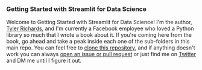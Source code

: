 ### Getting Started with Streamlit for Data Science
Welcome to Getting Started with Streamlit for Data Science! I'm the author, [Tyler Richards](www.tylerjrichards.com), and I'm currently a Facebook employee who loved a Python library so much that I wrote a book about it. If you're coming here from the book, go ahead and take a peak inside each one of the sub-folders in this main repo. You can feel free to [clone this repository](https://docs.github.com/en/github/creating-cloning-and-archiving-repositories/cloning-a-repository-from-github/cloning-a-repository), and if anything doesn't work you can always [open an issue or pull request](https://docs.github.com/en/desktop/contributing-and-collaborating-using-github-desktop/working-with-your-remote-repository-on-github-or-github-enterprise/creating-an-issue-or-pull-request) or just find me on [Twitter](www.twitter.com/tylerjrichards) and DM me until I figure it out.

